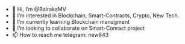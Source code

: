 - 👋 Hi, I’m @BairakaMV
- 👀 I’m interested in Blockchain, Smart-Contracts, Crypto, New Tech.
- 🌱 I’m currently learning Blockchain managment
- 💞️ I’m looking to collaborate on Smart-Conract project
- 📫 How to reach me telegram: new643

<!---
BairakaMV/BairakaMV is a ✨ special ✨ repository because its `README.md` (this file) appears on your GitHub profile.
You can click the Preview link to take a look at your changes.
--->
